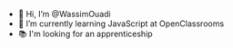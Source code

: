 - 👋 Hi, I’m @WassimOuadi
- 🌱 I’m currently learning JavaScript at OpenClassrooms
- 📚 I'm looking for an apprenticeship

<!---
WassimOuadi/WassimOuadi is a ✨ special ✨ repository because its `README.md` (this file) appears on your GitHub profile.
You can click the Preview link to take a look at your changes.
--->
